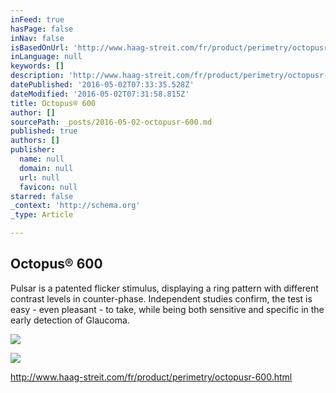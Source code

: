 ```yaml
---
inFeed: true
hasPage: false
inNav: false
isBasedOnUrl: 'http://www.haag-streit.com/fr/product/perimetry/octopusr-600.html'
inLanguage: null
keywords: []
description: 'http://www.haag-streit.com/fr/product/perimetry/octopusr-600.html'
datePublished: '2016-05-02T07:33:35.528Z'
dateModified: '2016-05-02T07:31:58.815Z'
title: Octopus® 600
author: []
sourcePath: _posts/2016-05-02-octopusr-600.md
published: true
authors: []
publisher:
  name: null
  domain: null
  url: null
  favicon: null
starred: false
_context: 'http://schema.org'
_type: Article

---
```

<article style=""><h1>Octopus® 600</h1><p>Pulsar is a patented flicker stimulus, displaying a ring pattern with different contrast levels in counter-phase. Independent studies confirm, the test is easy - even pleasant - to take, while being both sensitive and specific in the early detection of Glaucoma.</p><img src="http://www.haag-streit.com/uploads/RTEmagicC_EyeBlink_06_EyeSuitei6.jpg.jpg" /></article>

![](https://the-grid-user-content.s3-us-west-2.amazonaws.com/614795e8-5428-48e0-bad8-65c0c20f06a6.jpg)

http://www.haag-streit.com/fr/product/perimetry/octopusr-600.html